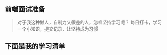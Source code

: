 <!--
 * @Descripttion: 
 * @version: 
 * @Author: yanghui
 * @Date: 2021-01-11 09:40:27
 * @LastEditors: yanghui
 * @LastEditTime: 2021-01-11 10:24:42
-->
## 前端面试准备
> 对于我这种懒人，自制力又很差的人，怎样坚持学习呢？
每日打卡，学习一个小知识，提交记录，让坚持成为习惯
## 下面是我的学习清单
